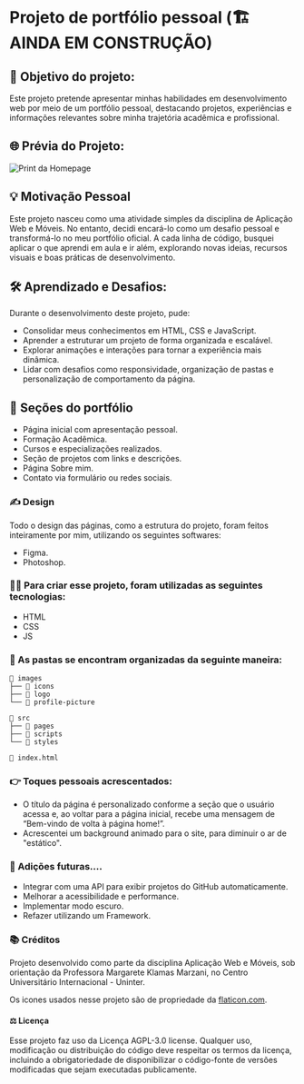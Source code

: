 # Projeto de portfólio pessoal (🏗️AINDA EM CONSTRUÇÃO)
## 📌 Objetivo do projeto:
Este projeto pretende apresentar minhas habilidades em desenvolvimento web por meio de um portfólio pessoal, destacando projetos, experiências e informações relevantes sobre minha trajetória acadêmica e profissional.

## 🌐 Prévia do Projeto:
![Print da Homepage](https://i.postimg.cc/pXZBVmt4/HomePage.png)

## 💡 Motivação Pessoal
Este projeto nasceu como uma atividade simples da disciplina de Aplicação Web e Móveis. No entanto, decidi encará-lo como um desafio pessoal e transformá-lo no meu portfólio oficial. A cada linha de código, busquei aplicar o que aprendi em aula e ir além, explorando novas ideias, recursos visuais e boas práticas de desenvolvimento.

## 🛠️ Aprendizado e Desafios:
Durante o desenvolvimento deste projeto, pude:
- Consolidar meus conhecimentos em HTML, CSS e JavaScript.
- Aprender a estruturar um projeto de forma organizada e escalável.
- Explorar animações e interações para tornar a experiência mais dinâmica.
- Lidar com desafios como responsividade, organização de pastas e personalização de comportamento da página.

## 📑 Seções do portfólio
- Página inicial com apresentação pessoal.
- Formação Acadêmica.
- Cursos e especializações realizados.
- Seção de projetos com links e descrições.
- Página Sobre mim.
- Contato via formulário ou redes sociais.

### ✍ Design
Todo o design das páginas, como a estrutura do projeto, foram feitos inteiramente por mim, utilizando os seguintes softwares:
- Figma.
- Photoshop.

### 👨‍💻 Para criar esse projeto, foram utilizadas as seguintes tecnologias:
- HTML
- CSS
- JS

### 📁 As pastas se encontram organizadas da seguinte maneira:
```
📁 images
├── 📁 icons
├── 📁 logo
└── 📁 profile-picture

📁 src
├── 📁 pages
├── 📁 scripts
└── 📁 styles

📄 index.html
```
### 👉 Toques pessoais acrescentados:
- O título da página é personalizado conforme a seção que o usuário acessa e, ao voltar para a página inicial, recebe uma mensagem de “Bem-vindo de volta à página home!”. 
- Acrescentei um background animado para o site, para diminuir o ar de "estático".


### 🧭 Adições futuras....
- Integrar com uma API para exibir projetos do GitHub automaticamente.
- Melhorar a acessibilidade e performance.
- Implementar modo escuro.
- Refazer utilizando um Framework.


### 📚 Créditos
Projeto desenvolvido como parte da disciplina Aplicação Web e Móveis, sob orientação da Professora Margarete Klamas Marzani, no Centro Universitário Internacional - Uninter.

Os icones usados nesse projeto são de propriedade da [flaticon.com](https://www.flaticon.com/).


#### ⚖️ Licença
Esse projeto faz uso da Licença AGPL-3.0 license.
Qualquer uso, modificação ou distribuição do código deve respeitar os termos da licença, incluindo a obrigatoriedade de disponibilizar o código-fonte de versões modificadas que sejam executadas publicamente.
